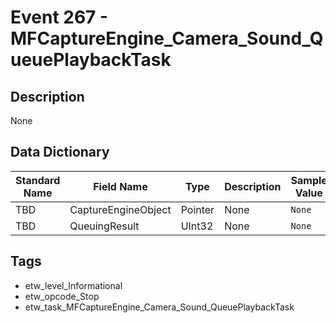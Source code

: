 # Event 267 - MFCaptureEngine_Camera_Sound_QueuePlaybackTask

## Description
None

## Data Dictionary
|Standard Name|Field Name|Type|Description|Sample Value|
|---|---|---|---|---|
|TBD|CaptureEngineObject|Pointer|None|`None`|
|TBD|QueuingResult|UInt32|None|`None`|

## Tags
* etw_level_Informational
* etw_opcode_Stop
* etw_task_MFCaptureEngine_Camera_Sound_QueuePlaybackTask